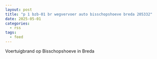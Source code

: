 ```yaml
---
layout: post
title: "p 1 bzb-01 br wegvervoer auto bisschopshoeve breda 205332"
date: 2025-05-01
categories: 
  - rss
tags: 
  - feed
---
```


Voertuigbrand op Bisschopshoeve in Breda
